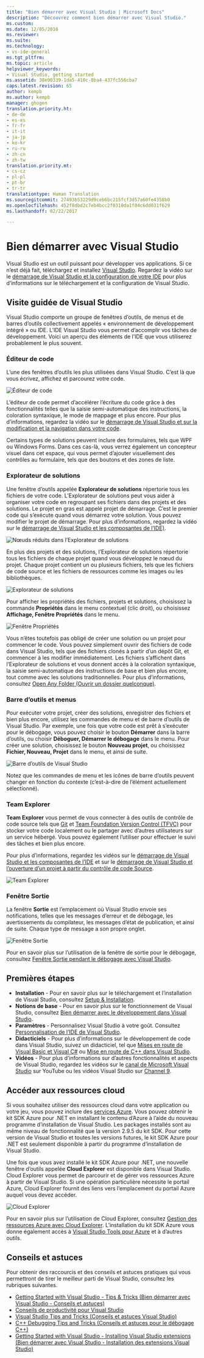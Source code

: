 ```yaml
---
title: "Bien démarrer avec Visual Studio | Microsoft Docs"
description: "Découvrez comment bien démarrer avec Visual Studio."
ms.custom: 
ms.date: 12/05/2016
ms.reviewer: 
ms.suite: 
ms.technology:
- vs-ide-general
ms.tgt_pltfrm: 
ms.topic: article
helpviewer_keywords:
- Visual Studio, getting started
ms.assetid: 38e90339-1da5-410c-8ba4-437fc556cba7
caps.latest.revision: 65
author: kempb
ms.author: kempb
manager: ghogen
translation.priority.ht:
- de-de
- es-es
- fr-fr
- it-it
- ja-jp
- ko-kr
- ru-ru
- zh-cn
- zh-tw
translation.priority.mt:
- cs-cz
- pl-pl
- pt-br
- tr-tr
translationtype: Human Translation
ms.sourcegitcommit: 27493b53229d9ceb6bc215fcf3d57a60fe4358b0
ms.openlocfilehash: 452f8dbd2c7eb4bcc2f0310da1f04c6dd031f629
ms.lasthandoff: 02/22/2017

---
```

# <a name="get-started-with-visual-studio"></a>Bien démarrer avec Visual Studio

Visual Studio est un outil puissant pour développer vos applications. Si ce n’est déjà fait, téléchargez et installez [Visual Studio](https://aka.ms/vs/15/preview/vs_enterprise). Regardez la vidéo sur le [démarrage de Visual Studio et la configuration de votre IDE](https://www.youtube.com/watch?v=xLCedknQkN0&list=PLReL099Y5nRfw6VNvzMkv0sabT2crbSpK&index=1) pour plus d’informations sur le téléchargement et la configuration de Visual Studio.

## <a name="visual-studio-tour"></a>Visite guidée de Visual Studio
Visual Studio comporte un groupe de fenêtres d’outils, de menus et de barres d’outils collectivement appelés « environnement de développement intégré » ou IDE. L’IDE Visual Studio vous permet d’accomplir vos tâches de développement. Voici un aperçu des éléments de l’IDE que vous utiliserez probablement le plus souvent.

### <a name="code-editor"></a>Éditeur de code
L’une des fenêtres d’outils les plus utilisées dans Visual Studio. C’est là que vous écrivez, affichez et parcourez votre code.

![Éditeur de code](../ide/media/VSIDE_CodeWindow.png)

L’éditeur de code permet d’accélérer l’écriture du code grâce à des fonctionnalités telles que la saisie semi-automatique des instructions, la coloration syntaxique, le mode de mappage et plus encore. Pour plus d’informations, regardez la vidéo sur le [démarrage de Visual Studio et sur la modification et la navigation dans votre code](https://www.youtube.com/watch?v=4glwwioCVjA&list=PLReL099Y5nRfw6VNvzMkv0sabT2crbSpK&index=5).

Certains types de solutions peuvent inclure des formulaires, tels que WPF ou Windows Forms. Dans ces cas-là, vous verrez également un concepteur visuel dans cet espace, qui vous permet d’ajouter visuellement des contrôles au formulaire, tels que des boutons et des zones de liste.

### <a name="solution-explorer"></a>Explorateur de solutions

Une fenêtre d’outils appelée **Explorateur de solutions** répertorie tous les fichiers de votre code. L’Explorateur de solutions peut vous aider à organiser votre code en regroupant ses fichiers dans des projets et des solutions. Le projet en gras est appelé projet de démarrage. C’est le premier code qui s’exécute quand vous démarrez votre solution. Vous pouvez modifier le projet de démarrage. Pour plus d’informations, regardez la vidéo sur le [démarrage de Visual Studio et les composantes de l’IDE)](https://www.youtube.com/watch?v=JHc3_gsCmZg&index=2&list=PLReL099Y5nRfw6VNvzMkv0sabT2crbSpK).

![Nœuds réduits dans l’Explorateur de solutions](../ide/media/VSIDE_SolutionExplorer2_callouts.png)

 En plus des projets et des solutions, l’Explorateur de solutions répertorie tous les fichiers de chaque projet quand vous développez le nœud du projet. Chaque projet contient un ou plusieurs fichiers, tels que les fichiers de code source et les fichiers de ressources comme les images ou les bibliothèques.

![Explorateur de solutions](../ide/media/VSIDE_SolutionExplorer3.png)

Pour afficher les propriétés des fichiers, projets et solutions, choisissez la commande **Propriétés** dans le menu contextuel (clic droit), ou choisissez **Affichage, Fenêtre Propriétés** dans le menu.

![Fenêtre Propriétés](../ide/media/VSIDE_SolutionExplorer4.png)

Vous n’êtes toutefois pas obligé de créer une solution ou un projet pour commencer le code. Vous pouvez simplement ouvrir des fichiers de code dans Visual Studio, tels que des fichiers clonés à partir d’un dépôt Git, et commencer à les modifier immédiatement. Les fichiers s’affichent dans l’Explorateur de solutions et vous donnent accès à la coloration syntaxique, la saisie semi-automatique des instructions de base et bien plus encore, tout comme avec les solutions traditionnelles. Pour plus d’informations, consultez [Open Any Folder (Ouvrir un dossier quelconque)](https://blogs.msdn.microsoft.com/visualstudio/2016/04/12/open-any-folder-with-visual-studio-15-preview/).

### <a name="toolbar-and-menus"></a>Barre d’outils et menus
Pour exécuter votre projet, créer des solutions, enregistrer des fichiers et bien plus encore, utilisez les commandes de menu et de barre d’outils de Visual Studio. Par exemple, une fois que votre code est prêt à s’exécuter pour le débogage, vous pouvez choisir le bouton **Démarrer** dans la barre d’outils, ou choisir **Déboguer, Démarrer le débogage** dans le menu. Pour créer une solution, choisissez le bouton **Nouveau projet**, ou choisissez **Fichier, Nouveau, Projet** dans le menu, et ainsi de suite.

![Barre d’outils de Visual Studio](../ide/media/VSIDE_SolutionExplorer5_callouts.png)

Notez que les commandes de menu et les icônes de barre d’outils peuvent changer en fonction du contexte (c’est-à-dire de l’élément actuellement sélectionné).

### <a name="team-explorer"></a>Team Explorer
**Team Explorer** vous permet de vous connecter à des outils de contrôle de code source tels que [Git](https://git-scm.com/) et [Team Foundation Version Control (TFVC)](https://www.visualstudio.com/en-us/docs/tfvc/overview) pour stocker votre code localement ou le partager avec d’autres utilisateurs sur un service hébergé. Vous pouvez également l’utiliser pour effectuer le suivi des tâches et bien plus encore.

Pour plus d’informations, regardez les vidéos sur le [démarrage de Visual Studio et les composantes de l’IDE](https://www.youtube.com/watch?v=JHc3_gsCmZg&index=2&list=PLReL099Y5nRfw6VNvzMkv0sabT2crbSpK) et sur le [démarrage de Visual Studio et l’ouverture d’un projet à partir du contrôle de code Source](https://www.youtube.com/watch?v=pc9vX_4RGV4&list=PLReL099Y5nRfw6VNvzMkv0sabT2crbSpK&index=3).

![Team Explorer](../ide/media/TeamExplorer.png)

### <a name="output-window"></a>Fenêtre Sortie
La fenêtre **Sortie** est l’emplacement où Visual Studio envoie ses notifications, telles que les messages d’erreur et de débogage, les avertissements du compilateur, les messages d’état de publication, et ainsi de suite. Chaque type de message a son propre onglet.

![Fenêtre Sortie](../ide/media/VSIDE_OutputWindow.png)

Pour en savoir plus sur l’utilisation de la fenêtre de sortie pour le débogage, consultez [Fenêtre Sortie pendant le débogage avec Visual Studio](https://blogs.msdn.microsoft.com/visualstudioalm/2015/02/09/the-output-window-while-debugging-with-visual-studio/).

## <a name="first-steps"></a>Premières étapes
- **Installation** - Pour en savoir plus sur le téléchargement et l’installation de Visual Studio, consultez [Setup & Installation](https://go.microsoft.com/fwlink/?linkid=833223).
- **Notions de base** - Pour en savoir plus sur le fonctionnement de Visual Studio, consultez [Bien démarrer avec le développement dans Visual Studio](../ide/get-started-developing-with-visual-studio.md).
- **Paramètres** - Personnalisez Visual Studio à votre goût. Consultez [Personnalisation de l’IDE de Visual Studio](https://msdn.microsoft.com/en-us/library/mt269425.aspx).
- **Didacticiels** - Pour plus d’informations sur le développement de code dans Visual Studio, suivez un didacticiel, tel que [Mises en route de Visual Basic et Visual C#](https://msdn.microsoft.com/en-us/library/dd492171.aspx) ou [Mise en route de C++ dans Visual Studio](https://msdn.microsoft.com/en-us/library/jj620919.aspx).
- **Vidéos** - Pour plus d’informations sur d’autres fonctionnalités et aspects de Visual Studio, regardez les vidéos sur le [canal de Microsoft Visual Studio](https://www.youtube.com/user/VisualStudio/videos) sur YouTube ou les vidéos Visual Studio sur [Channel 9](https://channel9.msdn.com/Tags/visual+studio).

## <a name="access-cloud-based-resources"></a>Accéder aux ressources cloud

Si vous souhaitez utiliser des ressources cloud dans votre application ou votre jeu, vous pouvez inclure des [services Azure](https://azure.microsoft.com/en-us/services/). Vous pouvez obtenir le kit SDK Azure pour .NET en installant le contenu d’Azure à l’aide du nouveau programme d’installation de Visual Studio. Les packages installés sont au même niveau de fonctionnalité que la version 2.9.5 du kit SDK. Pour cette version de Visual Studio et toutes les versions futures, le kit SDK Azure pour .NET est seulement disponible à partir du programme d’installation de Visual Studio.

Une fois que vous avez installé le kit SDK Azure pour .NET, une nouvelle fenêtre d’outils appelée **Cloud Explorer** est disponible dans Visual Studio. Cloud Explorer vous permet de parcourir et de gérer vos ressources Azure à partir de Visual Studio. Si une opération particulière nécessite le portail Azure, Cloud Explorer fournit des liens vers l’emplacement du portail Azure auquel vous devez accéder.

![Cloud Explorer](../ide/media/VSIDE_CloudExplorer.png)

Pour en savoir plus sur l’utilisation de Cloud Explorer, consultez [Gestion des ressources Azure avec Cloud Explorer](https://azure.microsoft.com/en-us/documentation/articles/vs-azure-tools-resources-managing-with-cloud-explorer/).
L’installation du kit SDK Azure vous donne également accès à [Visual Studio Tools pour Azure](https://www.visualstudio.com/vs/azure-tools/) et à d’autres outils.

## <a name="tips-and-tricks"></a>Conseils et astuces
Pour obtenir des raccourcis et des conseils et astuces pratiques qui vous permettront de tirer le meilleur parti de Visual Studio, consultez les rubriques suivantes.
- [Getting Started with Visual Studio - Tips & Tricks (Bien démarrer avec Visual Studio - Conseils et astuces)](https://www.youtube.com/watch?v=vmXqGwn1Glk&list=PLReL099Y5nRfw6VNvzMkv0sabT2crbSpK&index=4)
- [Conseils de productivité pour Visual Studio](https://msdn.microsoft.com/en-us/library/jj153218.aspx)
- [Visual Studio Tips and Tricks (Conseils et astuces Visual Studio)](https://channel9.msdn.com/events/TechEd/2013/DEV-B353)
- [C++ Debugging Tips and Tricks (Conseils et astuces pour le débogage C++)](https://channel9.msdn.com/Shows/Visual-Studio-Toolbox/C-Plus-Plus-Debugging-Tips-and-Tricks)
- [Getting Started with Visual Studio - Installing Visual Studio extensions (Bien démarrer avec Visual Studio - Installation des extensions Visual Studio)](https://www.youtube.com/watch?v=MWLLQaknRZY&list=PLReL099Y5nRfw6VNvzMkv0sabT2crbSpK&index=7)

